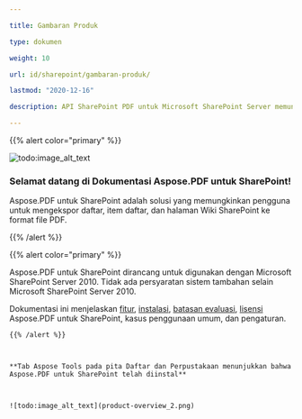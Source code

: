 ```yaml
---

title: Gambaran Produk

type: dokumen

weight: 10

url: id/sharepoint/gambaran-produk/

lastmod: "2020-12-16"

description: API SharePoint PDF untuk Microsoft SharePoint Server memungkinkan pengguna untuk mengekspor daftar, item daftar, dan halaman Wiki SharePoint ke format file PDF.

---
```




{{% alert color="primary" %}}



![todo:image_alt_text](../../aspose_pdf-for-sharepoint.png)

### **Selamat datang di Dokumentasi Aspose.PDF untuk SharePoint!**

Aspose.PDF untuk SharePoint adalah solusi yang memungkinkan pengguna untuk mengekspor daftar, item daftar, dan halaman Wiki SharePoint ke format file PDF.



{{% /alert %}}





{{% alert color="primary" %}}

Aspose.PDF untuk SharePoint dirancang untuk digunakan dengan Microsoft SharePoint Server 2010. Tidak ada persyaratan sistem tambahan selain Microsoft SharePoint Server 2010.




Dokumentasi ini menjelaskan [fitur](/pdf/sharepoint/features/), [instalasi](/pdf/sharepoint/install-aspose-pdf-for-sharepoint/), [batasan evaluasi](/pdf/sharepoint/evaluate-aspose-pdf/), [lisensi](/pdf/sharepoint/license-aspose-pdf-for-sharepoint/) Aspose.PDF untuk SharePoint, kasus penggunaan umum, dan pengaturan.

```
{{% /alert %}}



**Tab Aspose Tools pada pita Daftar dan Perpustakaan menunjukkan bahwa Aspose.PDF untuk SharePoint telah diinstal**



![todo:image_alt_text](product-overview_2.png)
```